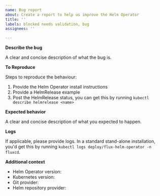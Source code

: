 ```yaml
---
name: Bug report
about: Create a report to help us improve the Helm Operator
title: ''
labels: blocked needs validation, bug
assignees: ''

---
```


<!--
NOTE: the Helm Operator is in maintenance mode, and it will take a bit
      longer until we get around to issues and PRs.
      
      For more information, and details about the Helm Operator's
      future, see: https://github.com/fluxcd/helm-operator/issues/546
-->

**Describe the bug**

A clear and concise description of what the bug is.

**To Reproduce**

Steps to reproduce the behaviour:
1. Provide the Helm Operator install instructions
2. Provide a HelmRelease example
3. Post the HelmRelease status, you can get this by running `kubectl describe helmrelease <name>`

**Expected behavior**

A clear and concise description of what you expected to happen.

**Logs**

If applicable, please provide logs. In a standard stand-alone installation, you'd get this by running `kubectl logs deploy/flux-helm-operator -n fluxcd`.

**Additional context**

- Helm Operator version: 
- Kubernetes version:
- Git provider:
- Helm repository provider:
